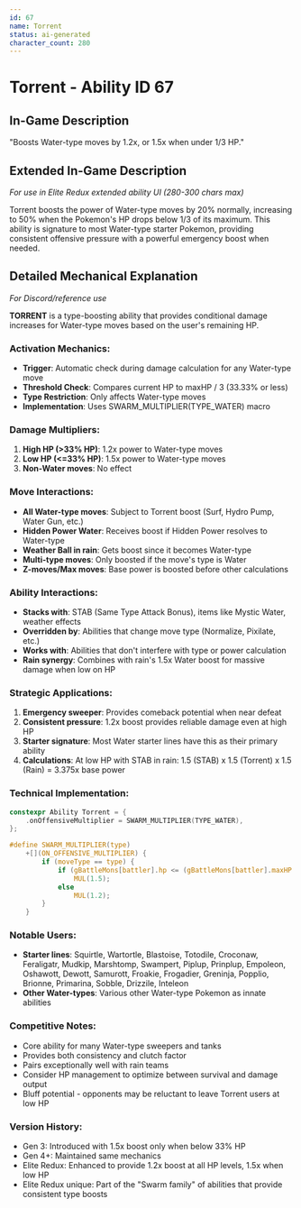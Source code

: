 ```yaml
---
id: 67
name: Torrent
status: ai-generated
character_count: 280
---
```


# Torrent - Ability ID 67

## In-Game Description
"Boosts Water-type moves by 1.2x, or 1.5x when under 1/3 HP."

## Extended In-Game Description
*For use in Elite Redux extended ability UI (280-300 chars max)*

Torrent boosts the power of Water-type moves by 20% normally, increasing to 50% when the Pokemon's HP drops below 1/3 of its maximum. This ability is signature to most Water-type starter Pokemon, providing consistent offensive pressure with a powerful emergency boost when needed.

## Detailed Mechanical Explanation
*For Discord/reference use*

**TORRENT** is a type-boosting ability that provides conditional damage increases for Water-type moves based on the user's remaining HP.

### Activation Mechanics:
- **Trigger**: Automatic check during damage calculation for any Water-type move
- **Threshold Check**: Compares current HP to maxHP / 3 (33.33% or less)
- **Type Restriction**: Only affects Water-type moves
- **Implementation**: Uses SWARM_MULTIPLIER(TYPE_WATER) macro

### Damage Multipliers:
1. **High HP (>33% HP)**: 1.2x power to Water-type moves
2. **Low HP (<=33% HP)**: 1.5x power to Water-type moves
3. **Non-Water moves**: No effect

### Move Interactions:
- **All Water-type moves**: Subject to Torrent boost (Surf, Hydro Pump, Water Gun, etc.)
- **Hidden Power Water**: Receives boost if Hidden Power resolves to Water-type
- **Weather Ball in rain**: Gets boost since it becomes Water-type
- **Multi-type moves**: Only boosted if the move's type is Water
- **Z-moves/Max moves**: Base power is boosted before other calculations

### Ability Interactions:
- **Stacks with**: STAB (Same Type Attack Bonus), items like Mystic Water, weather effects
- **Overridden by**: Abilities that change move type (Normalize, Pixilate, etc.)
- **Works with**: Abilities that don't interfere with type or power calculation
- **Rain synergy**: Combines with rain's 1.5x Water boost for massive damage when low on HP

### Strategic Applications:
1. **Emergency sweeper**: Provides comeback potential when near defeat
2. **Consistent pressure**: 1.2x boost provides reliable damage even at high HP
3. **Starter signature**: Most Water starter lines have this as their primary ability
4. **Calculations**: At low HP with STAB in rain: 1.5 (STAB) x 1.5 (Torrent) x 1.5 (Rain) = 3.375x base power

### Technical Implementation:
```c
constexpr Ability Torrent = {
    .onOffensiveMultiplier = SWARM_MULTIPLIER(TYPE_WATER),
};

#define SWARM_MULTIPLIER(type)                                               \
    +[](ON_OFFENSIVE_MULTIPLIER) {                                           \
        if (moveType == type) {                                              \
            if (gBattleMons[battler].hp <= (gBattleMons[battler].maxHP / 3)) \
                MUL(1.5);                                                    \
            else                                                             \
                MUL(1.2);                                                    \
        }                                                                    \
    }
```

### Notable Users:
- **Starter lines**: Squirtle, Wartortle, Blastoise, Totodile, Croconaw, Feraligatr, Mudkip, Marshtomp, Swampert, Piplup, Prinplup, Empoleon, Oshawott, Dewott, Samurott, Froakie, Frogadier, Greninja, Popplio, Brionne, Primarina, Sobble, Drizzile, Inteleon
- **Other Water-types**: Various other Water-type Pokemon as innate abilities

### Competitive Notes:
- Core ability for many Water-type sweepers and tanks
- Provides both consistency and clutch factor
- Pairs exceptionally well with rain teams
- Consider HP management to optimize between survival and damage output
- Bluff potential - opponents may be reluctant to leave Torrent users at low HP

### Version History:
- Gen 3: Introduced with 1.5x boost only when below 33% HP
- Gen 4+: Maintained same mechanics
- Elite Redux: Enhanced to provide 1.2x boost at all HP levels, 1.5x when low HP
- Elite Redux unique: Part of the "Swarm family" of abilities that provide consistent type boosts